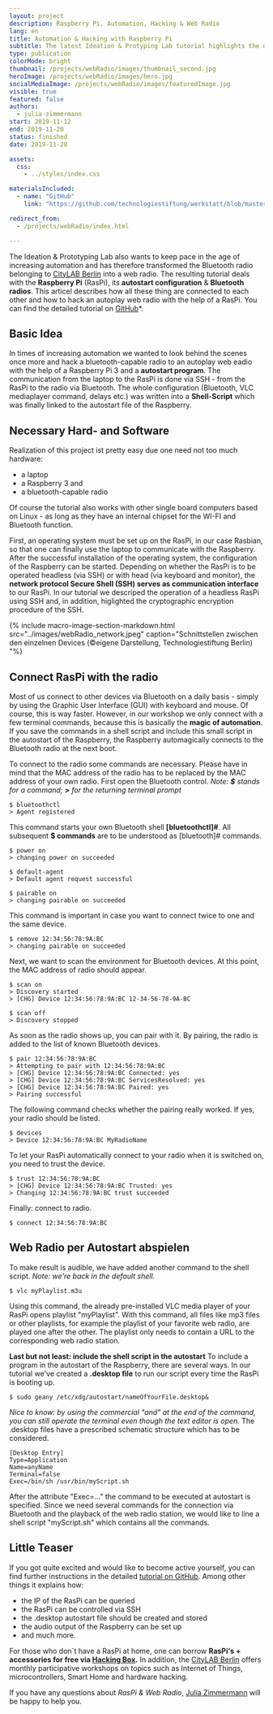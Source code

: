 ```yaml
---
layout: project
description: Raspberry Pi, Automation, Hacking & Web Radio
lang: en
title: Automation & Hacking with Raspberry Pi
subtitle: The latest Ideation & Protyping Lab tutorial highlights the depths of automation and explains 'How to hack your Bluetooth radio to Autoplay Web Radio'.
type: publication
colorMode: bright
thumbnail: /projects/webRadio/images/thumbnail_second.jpg
heroImage: /projects/webRadio/images/hero.jpg
socialMediaImage: /projects/webRadio/images/featuredImage.jpg
visible: true
featured: false
authors:
  - julia-zimmermann
start: 2019-11-12
end: 2019-11-20
status: finished
date: 2019-11-20

assets:
  css:
    - ../styles/index.css

materialsIncluded:
  - name: "GitHub"
    link: "https://github.com/technologiestiftung/werkstatt/blob/master/HowTo_WebRadio.md"

redirect_from:
  - /projects/webRadio/index.html

---
```


The Ideation & Prototyping Lab also wants to keep pace in the age of increasing automation and has therefore transformed the Bluetooth radio belonging to [CityLAB Berlin](https://www.citylab-berlin.org/) into a web radio. The resulting tutorial deals with the **Raspberry Pi** (RasPi), its **autostart configuration** & **Bluetooth radios**. This articel describes how all these thing are connected to each other and how to hack an autoplay web radio with the help of a RasPi. You can find the detailed tutorial on [GitHub](https://github.com/technologiestiftung/werkstatt/blob/master/HowTo_WebRadio.md)*.

## Basic Idea
In times of increasing automation we wanted to look behind the scenes once more and hack a bluetooth-capable radio to an autoplay web eadio with the help of a Raspberry Pi 3 and a **autostart program**. The communication from the laptop to the RasPi is done via SSH - from the RasPi to the radio via Bluetooth. The whole configuration (Bluetooth, VLC mediaplayer command, delays etc.) was written into a **Shell-Script** which was finally linked to the autostart file of the Raspberry. 

## Necessary Hard- and Software
Realization of this project ist pretty easy due one need not too much hardware:
* a laptop
* a Raspberry 3 and
* a bluetooth-capable radio

Of course the tutorial also works with other single board computers based on Linux - as long as they have an internal chipset for the WI-FI and Bluetooth function.

First, an operating system must be set up on the RasPi, in our case Rasbian, so that one can finally use the laptop to communicate with the Raspberry. After the successful installation of the operating system, the configuration of the Raspberry can be started. Depending on whether the RasPi is to be operated headless (via SSH) or with head (via keyboard and monitor), the **network protocol Secure Shell (SSH) serves as communication interface** to our RasPi. In our tutorial we descriped the operation of a headless RasPi using SSH and, in addition, higlighted the cryptographic encryption procedure of the SSH.

{% include macro-image-section-markdown.html src="../images/webRadio_network.jpeg" caption="Schnittstellen zwischen den einzelnen Devices (©eigene Darstellung, Technologiestiftung Berlin) "%}

## Connect RasPi with the radio
Most of us connect to other devices via Bluetooth on a daily basis - simply by using the Graphic User Interface (GUI) with keyboard and mouse. Of course, this is way faster. However, in our workshop we only connect with a few terminal commands, because this is basically the **magic of automation**. If you save the commands in a shell script and include this small script in the autostart of the Raspberry, the Raspberry automagically connects to the Bluetooth radio at the next boot. 

To connect to the radio some commands are necessary. Please have in mind that the MAC address of the radio has to be replaced by the MAC address of your own radio. First open the Bluetooth control.
*Note: **$** stands for a command; **>** for the returning terminal prompt*

```shell
$ bluetoothctl
> Agent registered
```
This command starts your own Bluetooth shell **[bluetoothctl]#**. All subsequent **$ commands** are to be understood as [bluetooth]# commands.
```
$ power on
> changing power on succeeded

$ default-agent
> Default agent request successful

$ pairable on
> changing pairable on succeeded
```
This command is important in case you want to connect twice to one and the same device.
```
$ remove 12:34:56:78:9A:BC
> changing pairable on succeeded
```
Next, we want to scan the environment for Bluetooth devices. At this point, the MAC address of radio should appear.
```
$ scan on
> Discovery started
> [CHG] Device 12:34:56:78:9A:BC 12-34-56-78-9A-BC

$ scan off
> Discovery stopped
```
As soon as the radio shows up, you can pair with it. By pairing, the radio is added to the list of known Bluetooth devices.
```
$ pair 12:34:56:78:9A:BC
> Attempting to pair with 12:34:56:78:9A:BC
> [CHG] Device 12:34:56:78:9A:BC Connected: yes
> [CHG] Device 12:34:56:78:9A:BC ServicesResolved: yes
> [CHG] Device 12:34:56:78:9A:BC Paired: yes
> Pairing successful
```
The following command checks whether the pairing really worked. If yes, your radio should be listed.
```
$ devices
> Device 12:34:56:78:9A:BC MyRadioName
```
To let your RasPi automatically connect to your radio when it is switched on, you need to trust the device.
```
$ trust 12:34:56:78:9A:BC
> [CHG] Device 12:34:56:78:9A:BC Trusted: yes
> Changing 12:34:56:78:9A:BC trust succeeded
```
Finally: connect to radio.
```
$ connect 12:34:56:78:9A:BC
```

## Web Radio per Autostart abspielen

To make result is audible, we have added another command to the shell script. *Note: we're back in the default shell.*
```shell
$ vlc myPlaylist.m3u
```
Using this command, the already pre-installed VLC media player of your RasPi opens playlist "myPlaylist". With this command, all files like mp3 files or other playlists, for example the playlist of your favorite web radio, are played one after the other. The playlist only needs to contain a URL to the corresponding web radio station.

**Last but not least: include the shell script in the autostart** To include a program in the autostart of the Raspberry, there are several ways. In our tutorial we've created a **.desktop file** to run our script every time the RasPi is booting up. 
```shell
$ sudo geany /etc/xdg/autostart/nameOfYourFile.desktop&
```
*Nice to know: by using the commercial "and" at the end of the command, you can still operate the terminal even though the text editor is open.*
The .desktop files have a prescribed schematic structure which has to be considered.
```plain
[Desktop Entry]
Type=Application
Name=anyName
Terminal=false
Exec=/bin/sh /usr/bin/myScript.sh
```
After the attribute "Exec=..." the command to be executed at autostart is specified. Since we need several commands for the connection via Bluetooth and the playback of the web radio station, we would like to line a shell script "myScript.sh" which contains all the commands.

## Little Teaser

If you got quite excited and would like to become active yourself, you can find further instructions in the detailed [tutorial on GitHub](https://github.com/technologiestiftung/werkstatt/blob/master/HowTo_WebRadio.md). Among other things it explains how:
* the IP of the RasPi can be queried
* the RasPi can be controlled via SSH
* the .desktop autostart file should be created and stored
* the audio output of the Raspberry can be set up
* and much more.

For those who don`t have a RasPi at home, one can borrow **RasPi's + accessories for free via [Hacking Box](https://www.technologiestiftung-berlin.de/hackingbox/).** In addition, the [CityLAB Berlin](https://www.citylab-berlin.org/) offers monthly participative workshops on topics such as Internet of Things, microcontrollers, Smart Home and hardware hacking. 

If you have any questions about *RasPi & Web Radio*, [Julia Zimmermann](mailto:Zimmermann@technologiestiftung-berlin.de) will be happy to help you.